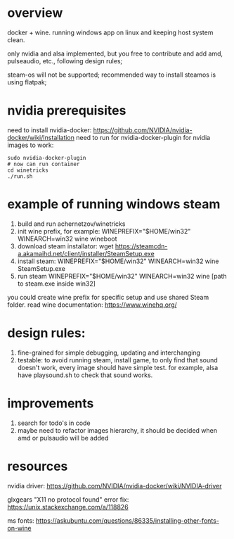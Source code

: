 # overview
docker + wine. running windows app on linux and keeping host system clean.

only nvidia and alsa implemented, but you free to contribute and add amd, pulseaudio, etc., following design rules;

steam-os will not be supported; recommended way to install steamos is using flatpak;

# nvidia prerequisites
need to install nvidia-docker: https://github.com/NVIDIA/nvidia-docker/wiki/Installation
need to run for nvidia-docker-plugin for nvidia images to work:
```
sudo nvidia-docker-plugin
# now can run container
cd winetricks
./run.sh
```

# example of running windows steam
1. build and run achernetzov/winetricks
2. init wine prefix, for example: WINEPREFIX="$HOME/win32" WINEARCH=win32 wine wineboot
3. download steam installator: wget https://steamcdn-a.akamaihd.net/client/installer/SteamSetup.exe
4. install steam: WINEPREFIX="$HOME/win32" WINEARCH=win32 wine SteamSetup.exe
5. run steam WINEPREFIX="$HOME/win32" WINEARCH=win32 wine [path to steam.exe inside win32]

you could create wine prefix for specific setup and use shared Steam folder. read wine documentation: https://www.winehq.org/

# design rules:
1. fine-grained for simple debugging, updating and interchanging
2. testable: 
to avoid running steam, install game, to only find that sound doesn't work, 
every image should have simple test. for example, alsa have playsound.sh to check that sound works.

# improvements
1. search for todo's in code
2. maybe need to refactor images hierarchy, it should be decided when amd or pulsaudio will be added

# resources
nvidia driver: https://github.com/NVIDIA/nvidia-docker/wiki/NVIDIA-driver

glxgears "X11 no protocol found" error fix: https://unix.stackexchange.com/a/118826

ms fonts: https://askubuntu.com/questions/86335/installing-other-fonts-on-wine

